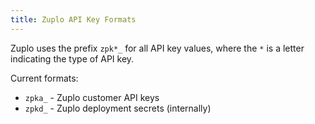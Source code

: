 ```yaml
---
title: Zuplo API Key Formats
---
```


Zuplo uses the prefix `zpk*_` for all API key values, where the `*` is a letter indicating the type of API key.

Current formats:

- `zpka_` - Zuplo customer API keys
- `zpkd_` - Zuplo deployment secrets (internally)
